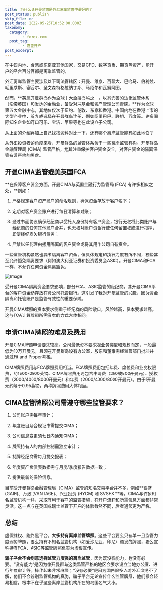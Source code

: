 ```yaml
---
title: 为什么说开曼监管是外汇离岸监管中最好的？
post_status: publish
skip_file: no
post_date: 2022-05-26T10:52:00.000Z
taxonomy:
  category:
        - forex-com
  post_tag:
        - 嘉盛开户
post_excerpt: 
---
```

在中国内地、台湾或东南亚其他国家，交易CFD、数字货币、期货等资产，能开户的平台百分百都是离岸监管的。

外汇离岸监管主要涉及以下司法管辖区：开曼、维京、百慕大、巴哈马、伯利兹、毛里求斯、塞舌尔、圣文森特格拉纳丁斯、马绍尔和瓦努阿图。

然而，**英属开曼群岛作为全球十大金融岛屿之一，以其完善的法律监管体系（沿袭英国）和发达的金融业，备受对冲基金和资产管理公司青睐。**作为全球第五大金融中心，其地位仅次于纽约、伦敦、东京和香港。中国内地在香港上市的大型企业中，近九成选择在开曼群岛注册，例如阿里巴巴、联想、百度等。许多国际知名企业如可口可乐、宝洁、苹果等也在此设立子公司。

从上面的介绍再加上自己找找资料对比一下，还有哪个离岸监管能有如此地位？

从外汇投资者的角度来看，开曼群岛的监管体系优于一些离岸监管机构。开曼群岛金融管理局 (CIMA) 监管严格，尤其注重保护客户资金安全，对客户资金的隔离保管有着严格的要求。

## 开曼CIMA监管媲美英国FCA

**在保障客户资金方面，开曼CIMA与英国金融行为监管局 (FCA) 有许多相似之处，**例如：

1. 严格规定客户资产账户的命名规则，确保资金存放于客户名下；

1. 定期对客户资金账户进行每日清算和对账；

1. 通过书面协议确保经纪商以受托人身份持有客户资金，银行无权将此类账户与经纪商的任何其他账户合并，也无权对账户资金行使任何留置权或进行扣押，即使经纪商欠银行债务；

1. 严禁以任何理由挪用隔离的客户资金或将其用作公司自有资金。

一些监管机构虽然也要求隔离客户资金，但具体规定和执行力度有所不同，有些甚至允许豁免隔离要求（例如澳大利亚证券和投资委员会ASIC）。开曼CIMA和FCA一样，不允许任何资金隔离豁免。

![Image](https://prod-files-secure.s3.us-west-2.amazonaws.com/39ed1227-6d7d-4570-be36-9ccd4a2c4241/bd849744-3fcb-4a37-8312-357962c8f065/image.png?X-Amz-Algorithm=AWS4-HMAC-SHA256&X-Amz-Content-Sha256=UNSIGNED-PAYLOAD&X-Amz-Credential=ASIAZI2LB4666BHWXZ6X%2F20250616%2Fus-west-2%2Fs3%2Faws4_request&X-Amz-Date=20250616T161400Z&X-Amz-Expires=3600&X-Amz-Security-Token=IQoJb3JpZ2luX2VjEHUaCXVzLXdlc3QtMiJGMEQCICUx5%2BUJNJElPEnTVWBTr0KFR7fr6OZIM%2FoK160ZyMrdAiAypJhYdKcSe1CVwpSciPK5BsTCUvgokfiAEs6r60q26yr%2FAwheEAAaDDYzNzQyMzE4MzgwNSIMNVaYweLhwOPChJB2KtwDQ1t6AbINeSFExxK0RCVgwCVf5mJJjanXU1%2BUksjh8v5sYOZngy34R5339rbIkYInEyrzq%2BfC9U6GndhZP28crRW0hqtMu1Lrr7JKw5DGuYN%2BqyYP01VYgB9vBKzYCiLz0TNui8fv21N%2FJiCgY1RY8qYqHatOsm839q94%2F0SyHaAVEB9WSRfJj04siZ9spe3%2FwQJwVSXoY8EH9coewTk7A81U3VJWXxEFLyo9Eox%2B0Tun%2FMJ9exuiYXPgJR1J7AzYCHAraWhYR1Z6KjF88ZAY55ajtwq0dl7niXPayxtYw71aEbmVf95Oe2CYnQBu6jGcFCHvUwWN3eLCmRlzB0L0fCHaUsz9rPPMHKCwS5B5o4aQa%2BViVKm5lSzzU%2BIMb1Yc75BaL2q0LvUzRYEtxzGyVt7rRyiTdh69EQLAn5%2BdHhs9Mgzl2c0mOCz8wwTBQAgklsX0FYfjfO5AidIpqEqnxsyjSjOuKKQhhcIKMTvAnNToaPtWiXi90%2F2eJc3kpMbJP0%2Bi3FhaHX2C%2FjARtra7wQpS8icx%2FG1EIgkyR1rXuM1DS8%2FRVqjFElwwYlDtDFxCTfM715z3ci9%2FvdexB5MONlEPJk9tpmUr914e1CUneOVPg9scemJQBor5SfYwmq3AwgY6pgF1TLYHHiPAM1F9EhXFK8WIHDwL7D3zkozFI0eEiAW%2FG0E4a76DqONhtIeQGtWWwXud%2BQouwSEaAfwhOqYPllnzzzrrhmfVMqlEH%2BFPMd7tRBTvtoCs3um6pqOPLktmd6fvU7dwB3JEAARnQ82y4dNL9mZFLGzk1AxjaZs6z7k80zJ03TZiBHdr7SEz89vpiNa6vdTqlM1%2FxVSipnPNj82Ltr1e4ixG&X-Amz-Signature=f9069e8d45af4f07d34f70c5f468e85f223333101dab282c8b96f7a58adde6fc&X-Amz-SignedHeaders=host&x-amz-checksum-mode=ENABLED&x-id=GetObject)

受开曼CIMA隔离资金要求影响，部分FCA、ASIC监管的经纪商，其开曼CIMA平台的客户资金仍存放在母公司托管银行。这引发了我对开曼监管的兴趣，因为资金隔离和托管账户是监管有效性的重要保障。

开曼CIMA牌照的资本要求侧重于经纪商的风险敞口，风险越高，资本要求越高。这与FCA计算牌照所需资本的方式大体相同。

## **申请CIMA牌照的难易及费用**

开曼CIMA牌照申请要求较高。公司最低资本要求视业务类型和规模而定，一般最低为10万开曼元，且须在开曼群岛设有办公室，股东和董事需经监管部门批准并通过Fit and Proper考核。

CIMA牌照费用与FCA牌照费用相当。FCA牌照费用包括年费、席位费和业务权限费，约1500-2500英镑。CIMA牌照费用则包含申请费（250或500开曼元）、授权费（2000/4000/8000开曼元）和年费（2000/4000/8000开曼元）。由于1开曼元约等于0.95英镑，两种牌照费用大体相当。

## CIMA监管牌照公司需遵守哪些监管要求？

1. 公司账户需每年审计；

1. 年度账目及合规证书需提交CIMA；

1. 公司信息变更须七日内通知CIMA；

1. 牌照持有人的内部控制需独立审计；

1. 持牌经纪商需每月提交报表；

1. 年度资产负债表数据需与月度/季度报告数据一致；

1. 提供最新的保险信息。

目前受开曼群岛金融管理局（CIMA）监管的知名交易平台并不多，例如**嘉盛 (GAIN)、万致 (VANTAGE)、兴业投资 (HYCM) 和 SVSFX **等。CIMA与许多知名监管机构一样，采取有利于客户的监管措施，在开户流程和所需信息方面都非常灵活。这一点与在英国或瑞士监管下开户的体验截然不同，后者通常更为严格。

## 总结

虚假维权、跑路黑平台，**大多持有离岸监管牌照**。这些平台要么只有单一且监管力度弱的牌照，要么持有不知名监管机构（如爱沙尼亚、印尼）颁发的牌照，要么宣称持有FCA、ASIC等监管牌照但实为虚假宣传。

**骗子平台不会刻意选择监管力度强的离岸监管**，因为既没有能力，也没有必要。“没有能力”是因为像开曼群岛这类监管严格的地区会要求设立当地办公室、进行年度审计等，操作起来非常麻烦；“没有必要”是因为国内很多人对外汇交易不了解，他们不会辨别监管机构的真伪，骗子平台无论宣传什么监管牌照，他们都会轻易相信，根本不在乎这些离岸监管机构所在的岛国名气大小。